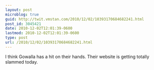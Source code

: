 ```yaml
---
layout: post
microblog: true
guid: http://twit.vmstan.com/2010/12/02/10393170684682241.html
post_id: 3045421
date: 2010-12-02T12:01:39-0600
lastmod: 2010-12-02T12:01:39-0600
type: post
url: /2010/12/02/10393170684682241.html
---
```

I think Gowalla has a hit on their hands. Their website is getting totally slammed today.
